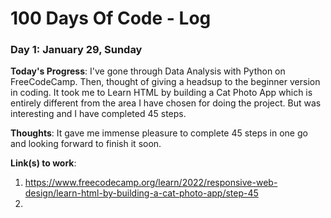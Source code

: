# 100 Days Of Code - Log

### Day 1: January 29, Sunday

**Today's Progress**: I've gone through Data Analysis with Python on FreeCodeCamp. Then, thought of giving a headsup to the beginner version in coding. It took me to Learn HTML by building a Cat Photo App which is entirely different from the area I have chosen for doing the project. But was interesting and I have completed 45 steps. 

**Thoughts**: It gave me immense pleasure to complete 45 steps in one go and looking forward to finish it soon.

**Link(s) to work**:
1. https://www.freecodecamp.org/learn/2022/responsive-web-design/learn-html-by-building-a-cat-photo-app/step-45
2. 
